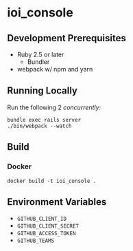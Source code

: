 # ioi_console

## Development Prerequisites

- Ruby 2.5 or later
  - Bundler
- webpack w/ npm and yarn

## Running Locally

Run the following 2 _concurrently:_

```
bundle exec rails server
./bin/webpack --watch
```

## Build

### Docker

```
docker build -t ioi_console .
```

## Environment Variables

- `GITHUB_CLIENT_ID`
- `GITHUB_CLIENT_SECRET`
- `GITHUB_ACCESS_TOKEN`
- `GITHUB_TEAMS`
